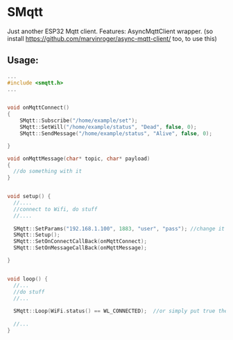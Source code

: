 # SMqtt

Just another ESP32 Mqtt client.
Features: AsyncMqttClient wrapper. (so install https://github.com/marvinroger/async-mqtt-client/ too, to use this)


## Usage:

```cpp
...
#include <smqtt.h>
...


void onMqttConnect()
{
    SMqtt::Subscribe("/home/example/set");
    SMqtt::SetWill("/home/example/status", "Dead", false, 0);
    SMqtt::SendMessage("/home/example/status", "Alive", false, 0);

}

void onMqttMessage(char* topic, char* payload)
{
  //do something with it
}


void setup() {
  //....
  //connect to Wifi, do stuff
  //....
  
  SMqtt::SetParams("192.168.1.100", 1883, "user", "pass"); //change it to your mqtt broker settings
  SMqtt::Setup();
  SMqtt::SetOnConnectCallBack(onMqttConnect);
  SMqtt::SetOnMessageCallBack(onMqttMessage);

}


void loop() {
  //...
  //do stuff
  //...
  
  SMqtt::Loop(WiFi.status() == WL_CONNECTED);  //or simply put true there
  
  //...
}
``` 